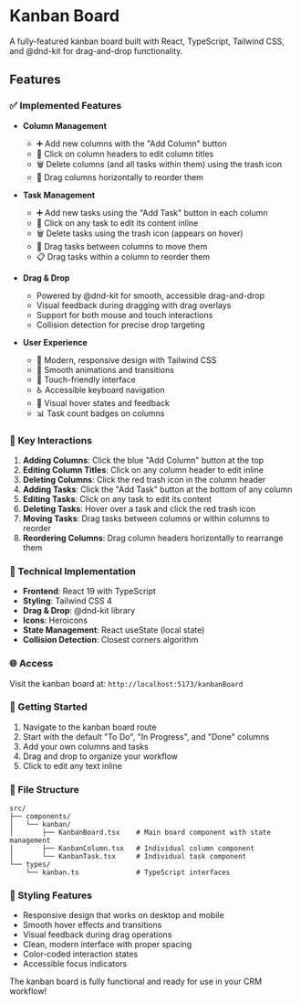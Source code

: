 # Kanban Board

A fully-featured kanban board built with React, TypeScript, Tailwind CSS, and @dnd-kit for drag-and-drop functionality.

## Features

### ✅ Implemented Features

- **Column Management**
  - ➕ Add new columns with the "Add Column" button
  - 📝 Click on column headers to edit column titles
  - 🗑️ Delete columns (and all tasks within them) using the trash icon
  - 🔄 Drag columns horizontally to reorder them

- **Task Management**
  - ➕ Add new tasks using the "Add Task" button in each column
  - 📝 Click on any task to edit its content inline
  - 🗑️ Delete tasks using the trash icon (appears on hover)
  - 🔄 Drag tasks between columns to move them
  - 📋 Drag tasks within a column to reorder them

- **Drag & Drop**
  - Powered by @dnd-kit for smooth, accessible drag-and-drop
  - Visual feedback during dragging with drag overlays
  - Support for both mouse and touch interactions
  - Collision detection for precise drop targeting

- **User Experience**
  - 🎨 Modern, responsive design with Tailwind CSS
  - 🚀 Smooth animations and transitions
  - 📱 Touch-friendly interface
  - ♿ Accessible keyboard navigation
  - 🎯 Visual hover states and feedback
  - 📊 Task count badges on columns

### 🎯 Key Interactions

1. **Adding Columns**: Click the blue "Add Column" button at the top
2. **Editing Column Titles**: Click on any column header to edit inline
3. **Deleting Columns**: Click the red trash icon in the column header
4. **Adding Tasks**: Click the "Add Task" button at the bottom of any column
5. **Editing Tasks**: Click on any task to edit its content
6. **Deleting Tasks**: Hover over a task and click the red trash icon
7. **Moving Tasks**: Drag tasks between columns or within columns to reorder
8. **Reordering Columns**: Drag column headers horizontally to rearrange them

### 🔧 Technical Implementation

- **Frontend**: React 19 with TypeScript
- **Styling**: Tailwind CSS 4
- **Drag & Drop**: @dnd-kit library
- **Icons**: Heroicons
- **State Management**: React useState (local state)
- **Collision Detection**: Closest corners algorithm

### 🌐 Access

Visit the kanban board at: `http://localhost:5173/kanbanBoard`

### 🚀 Getting Started

1. Navigate to the kanban board route
2. Start with the default "To Do", "In Progress", and "Done" columns
3. Add your own columns and tasks
4. Drag and drop to organize your workflow
5. Click to edit any text inline

### 📁 File Structure

```
src/
├── components/
│   └── kanban/
│       ├── KanbanBoard.tsx    # Main board component with state management
│       ├── KanbanColumn.tsx   # Individual column component
│       └── KanbanTask.tsx     # Individual task component
└── types/
    └── kanban.ts              # TypeScript interfaces
```

### 🎨 Styling Features

- Responsive design that works on desktop and mobile
- Smooth hover effects and transitions
- Visual feedback during drag operations
- Clean, modern interface with proper spacing
- Color-coded interaction states
- Accessible focus indicators

The kanban board is fully functional and ready for use in your CRM workflow! 